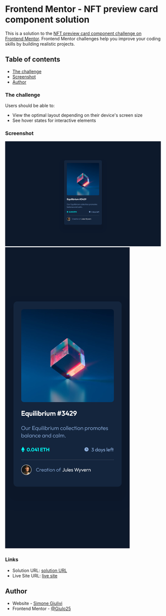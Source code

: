 # Frontend Mentor - NFT preview card component solution

This is a solution to the [NFT preview card component challenge on Frontend Mentor](https://www.frontendmentor.io/challenges/nft-preview-card-component-SbdUL_w0U). Frontend Mentor challenges help you improve your coding skills by building realistic projects.

## Table of contents

- [The challenge](#the-challenge)
- [Screenshot](#screenshot)
- [Author](#author)

### The challenge

Users should be able to:

- View the optimal layout depending on their device's screen size
- See hover states for interactive elements

### Screenshot

![](screenshot-desktop.png)
![](screenshot-mobile.png)

### Links

- Solution URL: [solution URL](https://your-solution-url.com)
- Live Site URL: [live site](https://your-live-site-url.com)

## Author

- Website - [Simone Giulivi](https://www.simonegiulivi.com)
- Frontend Mentor - [@Giulo25](https://www.frontendmentor.io/profile/giulo25)
